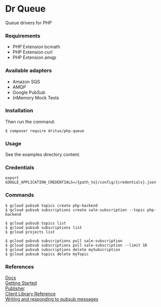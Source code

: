 # Dr Queue

Queue drivers for PHP

### Requirements
- PHP Extension bcmath
- PHP Extension curl
- PHP Extension amqp

### Available adapters
- Amazon SQS
- AMQP
- Google PubSub
- InMemory Mock Tests

### Installation
Then run the command:
```
$ composer require dritux/php-queue
```
### Usage
See the examples directory content.

### Credentials
```
export GOOGLE_APPLICATION_CREDENTIALS=/{path_to}/config/{credentials}.json
```

### Commands
```
$ gcloud pubsub topics create php-backend
$ gcloud pubsub subscriptions create sale-subscription --topic php-backend

$ gcloud pubsub topics list
$ gcloud pubsub subscriptions list
$ gcloud projects list

$ gcloud pubsub subscriptions pull sale-subscription
$ gcloud pubsub subscriptions pull sale-subscription --limit 10
$ gcloud pubsub subscriptions delete mySubscription
$ gcloud pubsub topics delete myTopic
```

### References
[Docs](https://cloud.google.com/pubsub/docs/)  
[Getting Started](https://cloud.google.com/php/getting-started/using-pub-sub)  
[Publisher](https://cloud.google.com/pubsub/docs/publisher)  
[Client Library Reference](https://cloud.google.com/pubsub/docs/reference/libraries)  
[Writing and responding to pubsub messages](https://cloud.google.com/appengine/docs/flexible/php/writing-and-responding-to-pub-sub-messages)  
